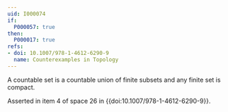 ```yaml
---
uid: I000074
if:
  P000057: true
then:
  P000017: true
refs:
- doi: 10.1007/978-1-4612-6290-9
  name: Counterexamples in Topology
---
```


A countable set is a countable union of finite subsets and any finite set is compact.

Asserted in item 4 of space 26 in {{doi:10.1007/978-1-4612-6290-9}}.
